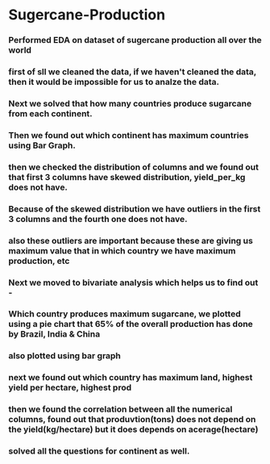 # Sugercane-Production
### Performed EDA on dataset of sugercane production all over the world 

### first of sll we cleaned the data, if we haven't cleaned the data, then it would be impossible for us to analze the data.
### Next we solved that how many countries produce sugarcane from each continent.
### Then we found out which continent has maximum countries using Bar Graph.
### then we checked the distribution of columns and we found out that first 3 columns have skewed distribution, yield_per_kg does not have.
### Because of the skewed distribution we have outliers in the first 3 columns and the fourth one does not have.  
### also these outliers are important because these are giving us maximum value that in which country we have maximum production, etc

### Next we moved to bivariate analysis which helps us to find out - 
### Which country produces maximum sugarcane, we plotted using a pie chart that 65% of the overall production has done by Brazil, India & China 
### also plotted using bar graph
### next we found out which country has maximum land, highest yield per hectare, highest prod
### then we found the correlation between all the numerical columns, found out that produvtion(tons) does not depend on the yield(kg/hectare) but it does depends on acerage(hectare)
### solved all the questions for continent as well.
